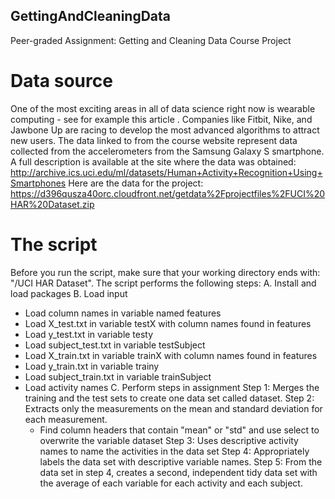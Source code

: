 ## GettingAndCleaningData
Peer-graded Assignment: Getting and Cleaning Data Course Project

# Data source
One of the most exciting areas in all of data science right now is wearable computing - see for example this article . Companies like Fitbit, Nike, and Jawbone Up are racing to develop the most advanced algorithms to attract new users. The data linked to from the course website represent data collected from the accelerometers from the Samsung Galaxy S smartphone. A full description is available at the site where the data was obtained:
http://archive.ics.uci.edu/ml/datasets/Human+Activity+Recognition+Using+Smartphones
Here are the data for the project:
https://d396qusza40orc.cloudfront.net/getdata%2Fprojectfiles%2FUCI%20HAR%20Dataset.zip

# The script
Before you run the script, make sure that your working directory ends with: "/UCI HAR Dataset". 
The script performs the following steps:
A. Install and load packages 
B. Load input
- Load column names in variable named features
- Load X_test.txt in variable testX with column names found in features
- Load y_test.txt in variable testy
- Load subject_test.txt in variable testSubject
- Load X_train.txt in variable trainX with column names found in features
- Load y_train.txt in variable trainy
- Load subject_train.txt in variable trainSubject
- Load activity names
C. Perform steps in assignment
Step 1: Merges the training and the test sets to create one data set called dataset.
Step 2: Extracts only the measurements on the mean and standard deviation for each measurement.
  - Find column headers that contain "mean" or "std" and use select to overwrite the variable dataset
Step 3: Uses descriptive activity names to name the activities in the data set
Step 4: Appropriately labels the data set with descriptive variable names.
Step 5: From the data set in step 4, creates a second, independent tidy data set with the average of each variable for each activity and each subject.

